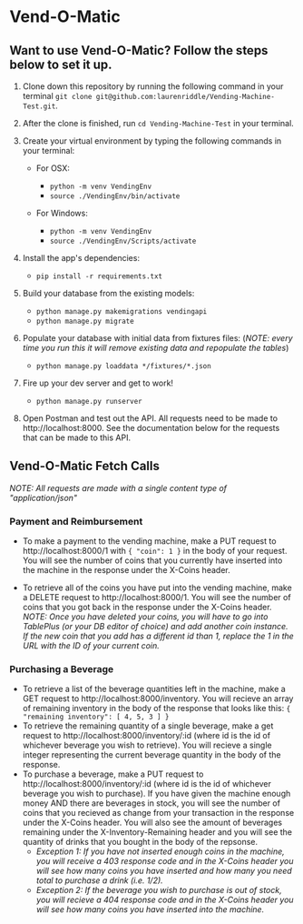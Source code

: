 # Vend-O-Matic
## Want to use Vend-O-Matic? Follow the steps below to set it up.

1. Clone down this repository by running the following command in your terminal `git clone git@github.com:laurenriddle/Vending-Machine-Test.git`.
2. After the clone is finished, run `cd Vending-Machine-Test` in your terminal. 
3. Create your virtual environment by typing the following commands in your terminal:
    - For OSX: 
        - `python -m venv VendingEnv`
        - `source ./VendingEnv/bin/activate`

    - For Windows:
        - `python -m venv VendingEnv`
        - `source ./VendingEnv/Scripts/activate`

4. Install the app's dependencies:

	- `pip install -r requirements.txt`

5. Build your database from the existing models:

	- `python manage.py makemigrations vendingapi`
	- `python manage.py migrate`


6. Populate your database with initial data from fixtures files: (_NOTE: every time you run this it will remove existing data and repopulate the tables_)

	- `python manage.py loaddata */fixtures/*.json`

7. Fire up your dev server and get to work!

	- `python manage.py runserver`

8. Open Postman and test out the API. All requests need to be made to http://localhost:8000. See the documentation below for the requests that can be made to this API. 


## Vend-O-Matic Fetch Calls
_NOTE: All requests are made with a single content type of "application/json"_
### Payment and Reimbursement

- To make a payment to the vending machine, make a PUT request to http://localhost:8000/1 with `{ "coin": 1 }` in the body of your request. You will see the number of coins that you currently have inserted into the machine in the response under the X-Coins header. 

- To retrieve all of the coins you have put into the vending machine, make a DELETE request to http://localhost:8000/1. You will see the number of coins that you got back in the response under the X-Coins header. _NOTE: Once you have deleted your coins, you will have to go into TablePlus (or your DB editor of choice) and add another coin instance. If the new coin that you add has a different id than 1, replace the 1 in the URL with the ID of your current coin._

### Purchasing a Beverage
- To retrieve a list of the beverage quantities left in the machine, make a GET request to http://localhost:8000/inventory. You will recieve an array of remaining inventory in the body of the response that looks like this: `{ "remaining inventory": [ 4, 5, 3 ] }`
- To retrieve the remaining quantity of a single beverage, make a get request to http://localhost:8000/inventory/:id (where id is the id of whichever beverage you wish to retrieve). You will recieve a single integer representing the current beverage quantity in the body of the response.
- To purchase a beverage, make a PUT request to http://localhost:8000/inventory/:id (where id is the id of whichever beverage you wish to purchase). If you have given the machine enough money AND there are beverages in stock, you will see the number of coins that you recieved as change from your transaction in the response under the X-Coins header. You will also see the amount of beverages remaining under the X-Inventory-Remaining header and you will see the quantity of drinks that you bought in the body of the repsonse. 
    - _Exception 1: If you have not inserted enough coins in the machine, you will receive a 403 response code and in the X-Coins header you will see how many coins you have inserted and how many you need total to purchase a drink (i.e. 1/2)._
    - _Exception 2: If the beverage you wish to purchase is out of stock, you will recieve a 404 response code and in the X-Coins header you will see how many coins you have inserted into the machine._